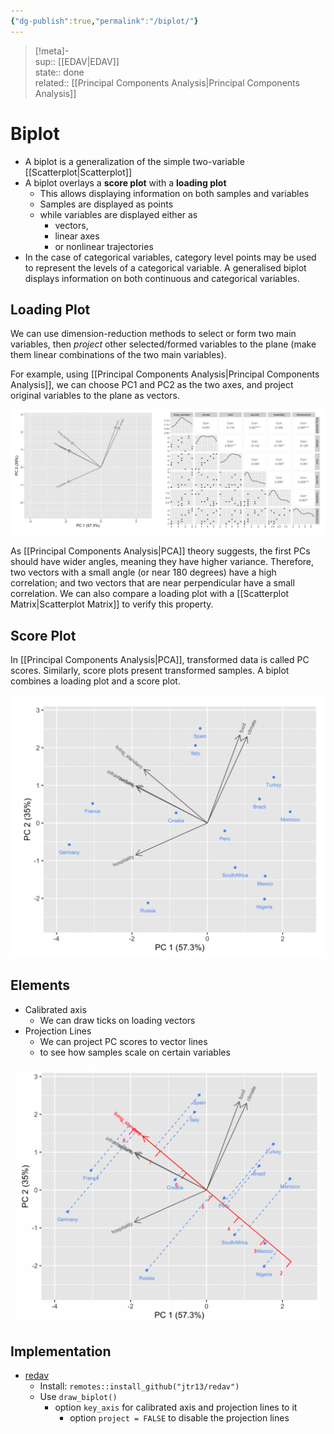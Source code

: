 ```yaml
---
{"dg-publish":true,"permalink":"/biplot/"}
---
```


> [!meta]-  
sup:: [[EDAV|EDAV]]  
state:: done  
related:: [[Principal Components Analysis|Principal Components Analysis]]

# Biplot

- A biplot is a generalization of the simple two-variable [[Scatterplot|Scatterplot]]
- A biplot overlays a **score plot** with a **loading plot**
    - This allows displaying information on both samples and variables
    - Samples are displayed as points
    - while variables are displayed either as
        - vectors,
        - linear axes
        - or nonlinear trajectories
- In the case of categorical variables, category level points may be used to represent the levels of a categorical variable. A generalised biplot displays information on both continuous and categorical variables.

## Loading Plot

We can use dimension-reduction methods to select or form two main variables, then *project* other selected/formed variables to the plane (make them linear combinations of the two main variables).

For example, using [[Principal Components Analysis|Principal Components Analysis]], we can choose PC1 and PC2 as the two axes, and project original variables to the plane as vectors.

![](https://raw.githubusercontent.com/zcysxy/Figurebed/master/img/20221025165028.png)

As [[Principal Components Analysis|PCA]] theory suggests, the first PCs should have wider angles, meaning they have higher variance. Therefore, two vectors with a small angle (or near 180 degrees) have a high correlation; and two vectors that are near perpendicular have a small correlation. We can also compare a loading plot with a [[Scatterplot Matrix|Scatterplot Matrix]] to verify this property.

## Score Plot

In [[Principal Components Analysis|PCA]], transformed data is called PC scores. Similarly, score plots present transformed samples. A biplot combines a loading plot and a score plot.

![](https://raw.githubusercontent.com/zcysxy/Figurebed/master/img/20221025165628.png)

## Elements

- Calibrated axis
    - We can draw ticks on loading vectors
- Projection Lines
    - We can project PC scores to vector lines
    - to see how samples scale on certain variables

![](https://raw.githubusercontent.com/zcysxy/Figurebed/master/img/20221025170312.png)

## Implementation

- [redav](https://github.com/jtr13/redav)
    - Install: `remotes::install_github("jtr13/redav")`
    - Use `draw_biplot()`
        - option `key_axis` for calibrated axis and projection lines to it
            - option `project = FALSE` to disable the projection lines
